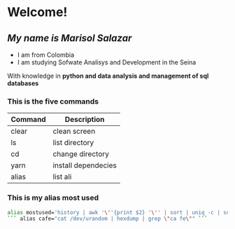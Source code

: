 # Welcome!
## _My name is Marisol Salazar_

- I am from Colombia
- I am studying Sofwate Analisys and Development in the Seina

With knowledge in **python and data analysis and management of sql databases**

### This is the five commands
| Command | Description         |
| ------- | -----------         |
| clear   | clean screen        |
|  ls     | list directory      |
|  cd     | change directory    |
| yarn    | install dependecies |
| alias   | list ali            |

### This is my alias most used
``` bash
alias mostused='history | awk '\''{print $2} '\'' | sort | uniq -c | sort -nr | head -n 10' ```
``` alias cafe="cat /dev/urandom | hexdump | grep \"ca fe\"" ```
